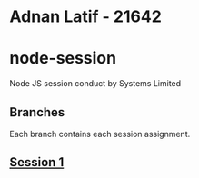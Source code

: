 # Adnan Latif - 21642

# node-session

Node JS session conduct by Systems Limited

## Branches

Each branch contains each session assignment.

## [Session 1](https://github.com/AdnanLatif/node-session/tree/session-1)

